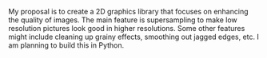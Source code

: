 My proposal is to create a 2D graphics library that focuses on enhancing the quality of images.
The main feature is supersampling to make low resolution pictures look good in higher resolutions.
Some other features might include cleaning up grainy effects, smoothing out jagged edges, etc.
I am planning to build this in Python.
